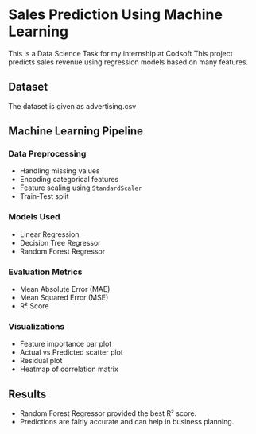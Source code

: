 #  Sales Prediction Using Machine Learning

This is a Data Science Task for my internship at Codsoft
This project predicts sales revenue using regression models based on many features.

## Dataset 
The dataset is given as advertising.csv

## Machine Learning Pipeline

### Data Preprocessing
- Handling missing values
- Encoding categorical features
- Feature scaling using `StandardScaler`
- Train-Test split

### Models Used
- Linear Regression
- Decision Tree Regressor
- Random Forest Regressor

### Evaluation Metrics
- Mean Absolute Error (MAE)
- Mean Squared Error (MSE)
- R² Score

### Visualizations
- Feature importance bar plot
- Actual vs Predicted scatter plot
- Residual plot
- Heatmap of correlation matrix

## Results

- Random Forest Regressor provided the best R² score.
- Predictions are fairly accurate and can help in business planning.
